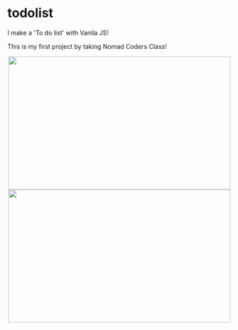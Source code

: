 # todolist

I make a 'To do list' with Vanila JS!

This is my first project by taking Nomad Coders Class!

<center><img src="https://user-images.githubusercontent.com/77105441/113270019-05bf8a80-9314-11eb-8f76-49d2aed6715c.JPG" width="500" height="300"></center>
<center><img src="https://user-images.githubusercontent.com/77105441/113270025-06582100-9314-11eb-8459-ec5db63c670e.JPG" width="500" height="300"></center>
